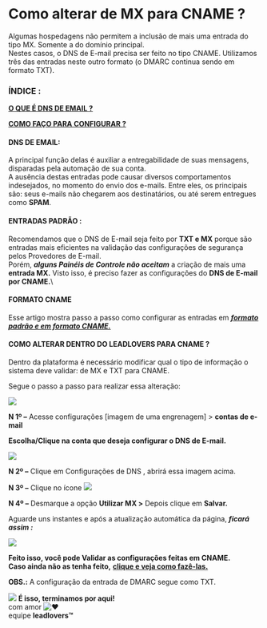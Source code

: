 # Como alterar de MX para CNAME ?

Algumas hospedagens não permitem a inclusão de mais uma entrada do tipo MX. Somente a do domínio principal.\
Nestes casos, o DNS de E-mail precisa ser feito no tipo CNAME. Utilizamos três das entradas neste outro formato (o DMARC continua sendo em formato TXT).

### **ÍNDICE :**

[**O QUE É DNS DE EMAIL ?**](https://suporte.love/dns-de-e-mail/)

[**COMO FAÇO PARA CONFIGURAR ?**](https://suporte.love/dns-de-e-mail/)

#### **DNS DE EMAIL:**

A principal função delas é auxiliar a entregabilidade de suas mensagens, disparadas pela automação de sua conta.\
A ausência destas entradas pode causar diversos comportamentos indesejados, no momento do envio dos e-mails. Entre eles, os principais são: seus e-mails não chegarem aos destinatários, ou até serem entregues como **SPAM**.

#### **ENTRADAS PADRÃO :**

Recomendamos que o DNS de E-mail seja feito por **TXT e MX** porque são entradas mais eficientes na validação das configurações de segurança pelos Provedores de E-mail.\
Porém, _**alguns Painéis de Controle não aceitam**_ a criação de mais uma **entrada MX.** Visto isso, é preciso fazer as configurações do **DNS de E-mail por CNAME.**\


#### **FORMATO CNAME** <a href="#h_cf11b644-9d90-4d88-ad02-4abf53865d6b" id="h_cf11b644-9d90-4d88-ad02-4abf53865d6b"></a>

Esse artigo mostra passo a passo como configurar as entradas em [_**formato padrão e em formato CNAME.**_](https://suporte.love/dns-de-e-mail/)

#### **COMO ALTERAR DENTRO DO LEADLOVERS PARA CNAME ?**

Dentro da plataforma é necessário modificar qual o tipo de informação o sistema deve validar: de MX e TXT para CNAME.

Segue o passo a passo para realizar essa alteração:

[![](https://legado.leadlovers.site/wp-content/uploads/2020/09/t1-60-1.png)](http://legado.leadlovers.site/wp-content/uploads/2020/09/t1-60-1.png)

**N 1º –** Acesse configurações \[imagem de uma engrenagem] > **contas de e-mail**

**Escolha/Clique na conta que deseja configurar o DNS de E-mail.**

[![](https://legado.leadlovers.site/wp-content/uploads/2020/09/t1-61-1.png)](http://legado.leadlovers.site/wp-content/uploads/2020/09/t1-61-1.png)

**N 2º –** Clique em Configurações de DNS , abrirá essa imagem acima.

**N 3º –** Clique no ícone [![](https://legado.leadlovers.site/wp-content/uploads/2020/09/t1-62-1.png)](http://legado.leadlovers.site/wp-content/uploads/2020/09/t1-62-1.png)

**N 4º –** Desmarque a opção **Utilizar MX >** Depois clique em **Salvar.**

Aguarde uns instantes e após a atualização automática da página, _**ficará assim :**_

[![](https://legado.leadlovers.site/wp-content/uploads/2020/09/t1-63-1.png)](http://legado.leadlovers.site/wp-content/uploads/2020/09/t1-63-1.png)

**Feito isso, você pode Validar as configurações feitas em CNAME.**\
**Caso ainda não as tenha feito,** [**clique e veja como fazê-las.**](https://suporte.love/validando-dns-no-leadlovers/)

**OBS.:** A configuração da entrada de DMARC segue como TXT.

![](https://legado.leadlovers.site/wp-content/uploads/2020/09/1f3c1.svg) **É isso, terminamos por aqui!**\
com amor ![❤](https://legado.leadlovers.site/wp-content/uploads/2020/09/2764.svg)\
equipe **leadlovers™**
